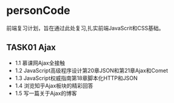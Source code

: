 # personCode
前端复习计划，旨在通过此处复习,扎实前端JavaScrit和CSS基础。

## TASK01 Ajax

+ 1.1 慕课网Ajax全接触
+ 1.2 JavaScript高级程序设计第20章JSON和第21章Ajax和Comet
+ 1.3 JavaScript权威指南第18章脚本化HTTP和JSON
+ 1.4 浏览知乎Ajax板块的精彩回答
+ 1.5 写一篇关于Ajax的博客

